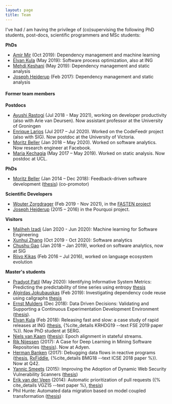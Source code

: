 ```yaml
---
layout: page
title: Team
---
```


I've had / am having the privilege of (co)supervising the following PhD students, post-docs, scientific programmers and MSc students:

**PhDs**

* [Amir Mir](https://www.linkedin.com/in/mir93/) (Oct 2019): Dependency management and machine learning
* [Elvan Kula](https://www.linkedin.com/in/elvan-kula/) (May 2019): Software process optimization, also at ING
* [Mehdi Keshani](https://ashkboos.github.io/MyWebsite/) (May 2019): Dependency management and static analysis
* [Joseph Hejderup](https://nl.linkedin.com/in/josephhejderup) (Feb 2017): Dependency management and static analysis

#### Former team members

**Postdocs**

* [Ayushi Rastogi](https://ayushirastogi.github.io) (Jul 2018 - May 2021), working on developer productivity (also with Arie van Deursen). Now assistant professor at the University of Groningen
* [Enrique Larios](https://www.linkedin.com/in/enrique-larios-vargas/) (Jul 2017 – Jul 2020). Worked on the CodeFeedr 
project (also with SIG). Now postdoc at the University of Victoria. 
* [Moritz Beller](https://inventitech.com) (Jan 2018 – May 2020). Worked on software analytics. Now research engineer at Facebook.
* [Maria Kechagia](https://mkechagia.github.io) (May 2017 – May 2019). Worked on static analysis. Now postdoc at UCL.

**PhDs**

* [Moritz Beller](https://inventitech.com) (Jan 2014 – Dec 2018): Feedback-driven software development ([thesis](https://repository.tudelft.nl/islandora/object/uuid%3Ab2946104-2092-42bb-a1ee-3b085d110466)) (co-promotor)

**Scientific Developers**

* [Wouter Zorgdrager](https://www.linkedin.com/in/wouter-zorgdrager-a4746512a/?originalSubdomain=nl) (Feb 2019 - Nov 2021), in the [FASTEN project](https://www.fasten-project.eu)
* [Joseph Hejderup](https://nl.linkedin.com/in/josephhejderup) (2015 – 2016) in the Pourquoi project.

**Visitors**

* [Maliheh Izadi](http://ce.sharif.edu/~malizadi/) (Jan 2020 - Jun 2020): Machine learning for Software Engineering
* [Xunhui Zhang](https://github.com/zhangxunhui) (Oct 2019 - Oct 2020): Software analytics
* [Chushu Gao](https://www.linkedin.com/in/gaochushu/?originalSubdomain=nl) (Jan 2018 – Jan 2019), worked on software analytics, now at SIG
* [Riivo Kikas](https://www.linkedin.com/in/riivokikas) (Feb 2016 – Jul 2016), worked on language ecosystem evolution

**Master's students**

* [Pradyot Patil](https://www.linkedin.com/in/pradyotpatil/) (May 2020): Identifying Informative System Metrics: Predicting the predictability of time series using entropy [thesis](http://resolver.tudelft.nl/uuid:7a655689-9c0d-4d5d-aab3-365ebfea45b1)
* [Algirdas Jokubauskas](https://www.linkedin.com/in/algirdasjokubauskas/) (Feb 2019): Investigating dependency code reuse using callgraphs [thesis](http://resolver.tudelft.nl/uuid:efcd03ba-5d12-4b97-a15f-911206db1e80)
* [Ernst Mulders](https://www.linkedin.com/in/ernst-mulders/) (Dec 2018): Data Driven Decisions: Validating and Supporting a Continuous Experimentation Development Environment ([thesis](https://repository.tudelft.nl/islandora/object/uuid%3A08f2c0b4-2aa8-4e12-9b58-073dcdfb4553)).
* [Elvan Kula](https://www.linkedin.com/in/elvan-kula/) (Feb 2018):
  Releasing fast and slow: a case study of rapid releases at ING ([thesis](http://resolver.tudelft.nl/uuid:9660c5a3-6ef8-4c6a-b5cf-3994b60d754b), {%cite_details KRHDG19 --text FSE 2019 paper %}). Now PhD student at SERG.
* [Niels van Kaam](https://www.linkedin.com/in/niels-van-kaam-aa731768/) ([thesis](http://resolver.tudelft.nl/uuid:ed3666f9-0aec-4f03-bf41-e0abc852d304)): Epoch alignment in stateful streams.
* [Rik Nijessen](https://www.linkedin.com/in/rik-nijessen-6bb62b43) (2017): A Case for Deep Learning in Mining Software Repositories ([thesis](https://repository.tudelft.nl/islandora/object/uuid%3Afc0cf997-4900-435c-b213-00e5828490de)). Now at Adyen.
* [Herman Banken](https://www.linkedin.com/in/hermanbanken/) (2017): Debugging data flows in reactive programs ([thesis](http://resolver.tudelft.nl/uuid:d37cac08-195d-4dbd-a076-e3227a756717), [RxFiddle](https://rxfiddle.net), {%cite_details BMG18 --text ICSE 2018 paper %}). Now at Q42.
* [Yannic Smeets](https://nl.linkedin.com/in/yannic-smeets-a1030b73/en) (2015): Improving the Adoption of Dynamic Web Security Vulnerability Scanners ([thesis](www.ru.nl/publish/pages/769526/z03_yannic_smeets.pdf))
* [Erik van der Veen](https://www.linkedin.com/in/erikvdv1) (2014): Automatic prioritization of pull requests ({% cite_details VGZ15 --text paper %}, [thesis](http://resolver.tudelft.nl/uuid:a4df21b6-708b-4c15-a601-45f986a918f5))
* Phil Hunte: Automated data migration based on model coupled transformation ([thesis](http://resolver.tudelft.nl/uuid:b82c0906-7e76-4381-b0cd-a100ba50ccb5))
